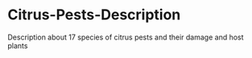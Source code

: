 # Citrus-Pests-Description
Description about 17 species of citrus pests and their damage and host plants
